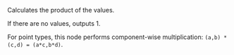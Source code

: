 Calculates the product of the values.

If there are no values, outputs 1.

For point types, this node performs component-wise multiplication: `(a,b) * (c,d) = (a*c,b*d)`.
